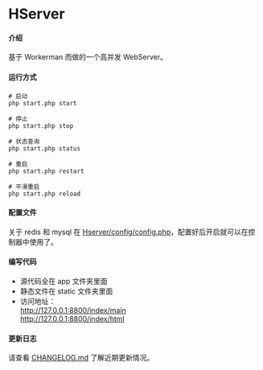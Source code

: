 # HServer

#### 介绍

基于 Workerman 而做的一个高并发 WebServer。

#### 运行方式

```shell
# 启动
php start.php start

# 停止
php start.php stop

# 状态查询
php start.php status

# 重启
php start.php restart

# 平滑重启
php start.php reload
```

#### 配置文件

关于 redis 和 mysql 在 [Hserver/config/config.php](HServer/config/Config.php)，配置好后开启就可以在控制器中使用了。

#### 编写代码

- 源代码全在 app 文件夹里面
- 静态文件在 static 文件夹里面
- 访问地址：  
    http://127.0.0.1:8800/index/main  
    http://127.0.0.1:8800/index/html

#### 更新日志

请查看 [CHANGELOG.md](CHANGELOG.md) 了解近期更新情况。
